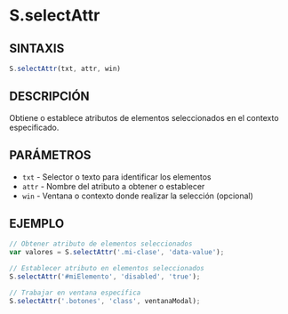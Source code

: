 # S.selectAttr

## SINTAXIS
```javascript
S.selectAttr(txt, attr, win)
```

## DESCRIPCIÓN
Obtiene o establece atributos de elementos seleccionados en el contexto especificado.

## PARÁMETROS
- `txt` - Selector o texto para identificar los elementos
- `attr` - Nombre del atributo a obtener o establecer
- `win` - Ventana o contexto donde realizar la selección (opcional)

## EJEMPLO
```javascript
// Obtener atributo de elementos seleccionados
var valores = S.selectAttr('.mi-clase', 'data-value');

// Establecer atributo en elementos seleccionados
S.selectAttr('#miElemento', 'disabled', 'true');

// Trabajar en ventana específica
S.selectAttr('.botones', 'class', ventanaModal);
```